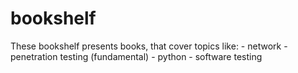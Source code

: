 # bookshelf
These bookshelf presents books, that cover topics like:
	- network
	- penetration testing (fundamental)
	- python
	- software testing

